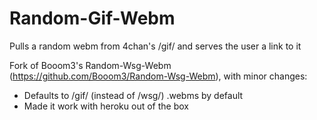 # Random-Gif-Webm
Pulls a random webm from 4chan's /gif/ and serves the user a link to it

Fork of Booom3's Random-Wsg-Webm (https://github.com/Booom3/Random-Wsg-Webm), with minor changes:
- Defaults to /gif/ (instead of /wsg/) .webms by default
- Made it work with heroku out of the box
